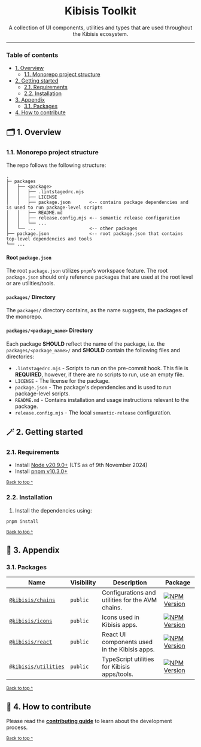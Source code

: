 <h1 align="center">
  Kibisis Toolkit
</h1>

<p align="center">
  A collection of UI components, utilities and types that are used throughout the Kibisis ecosystem.
</p>

---

### Table of contents

* [1. Overview](#-1-overview)
  - [1.1. Monorepo project structure](#11-monorepo-project-structure)
* [2. Getting started](#-2-getting-started)
  - [2.1. Requirements](#21-requirements)
  - [2.2. Installation](#22-installation)
* [3. Appendix](#-3-appendix)
  - [3.1. Packages](#31-packages)
* [4. How to contribute](#-4-how-to-contribute)

## 🗂️ 1. Overview

### 1.1. Monorepo project structure

The repo follows the following structure:

```text
.
├─ packages
│   ├── <package>
│   │   ├── .lintstagedrc.mjs
│   │   ├── LICENSE
│   │   ├── package.json       <-- contains package dependencies and is used to run package-level scripts
│   │   ├── README.md
│   │   ├── release.config.mjs <-- semantic release configuration
│   │   └── ...
│   └── ...                    <-- other packages
├── package.json               <-- root package.json that contains top-level dependencies and tools
└── ...
```

#### Root `package.json`

The root `package.json` utilizes `pnpm`'s workspace feature. The root `package.json` should only reference packages that are used at the root level or are utilities/tools.

#### `packages/` Directory

The `packages/` directory contains, as the name suggests, the packages of the monorepo.

#### `packages/<package_name>` Directory

Each package **SHOULD** reflect the name of the package, i.e. the `packages/<package_name>/` and **SHOULD** contain the following files and directories:

* `.lintstagedrc.mjs` - Scripts to run on the pre-commit hook. This file is **REQUIRED**, however, if there are no scripts to run, use an empty file.
* `LICENSE` - The license for the package.
* `package.json` - The package's dependencies and is used to run package-level scripts.
* `README.md` - Contains installation and usage instructions relevant to the package.
* `release.config.mjs` - The local `semantic-release` configuration.

## 🪄 2. Getting started

### 2.1. Requirements

* Install [Node v20.9.0+](https://nodejs.org/en/) (LTS as of 9th November 2024)
* Install [pnpm v10.3.0+](https://pnpm.io/installation)

<sup>[Back to top ^][table-of-contents]</sup>

### 2.2. Installation

1. Install the dependencies using:

```shell
pnpm install
```

<sup>[Back to top ^][table-of-contents]</sup>

## 📑 3. Appendix

### 3.1. Packages

| Name                                                                                               | Visibility | Description                                      | Package                                                                                                                   |
|----------------------------------------------------------------------------------------------------|------------|--------------------------------------------------|---------------------------------------------------------------------------------------------------------------------------|
| [`@kibisis/chains`](https://github.com/kibis-is/toolkit/blob/main/packages/chains/README.md)       | `public`   | Configurations and utilities for the AVM chains. | [![NPM Version](https://img.shields.io/npm/v/%40kibisis%2Fchains)](https://www.npmjs.com/package/%40kibisis/chains)       |
| [`@kibisis/icons`](https://github.com/kibis-is/toolkit/blob/main/packages/icons/README.md)         | `public`   | Icons used in Kibisis apps.                      | [![NPM Version](https://img.shields.io/npm/v/%40kibisis%2Ficons)](https://www.npmjs.com/package/%40kibisis/icons)         |
| [`@kibisis/react`](https://github.com/kibis-is/toolkit/blob/main/packages/react/README.md)         | `public`   | React UI components used in the Kibisis apps.    | [![NPM Version](https://img.shields.io/npm/v/%40kibisis%2Freact)](https://www.npmjs.com/package/%40kibisis/react)         |
| [`@kibisis/utilities`](https://github.com/kibis-is/toolkit/blob/main/packages/utilities/README.md) | `public`   | TypeScript utilities for Kibisis apps/tools.     | [![NPM Version](https://img.shields.io/npm/v/%40kibisis%2Futilities)](https://www.npmjs.com/package/%40kibisis/utilities) |

<sup>[Back to top ^][table-of-contents]</sup>

## 👏 4. How to contribute

Please read the [**contributing guide**](https://github.com/kibis-is/toolkit/blob/main/CONTRIBUTING.md) to learn about the development process.

<sup>[Back to top ^][table-of-contents]</sup>

<!-- links -->
[table-of-contents]: #table-of-contents
